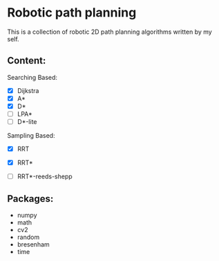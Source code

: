 # Robotic path planning
This is a collection of robotic 2D path planning algorithms written by my self.

## Content:

Searching Based:
- [x] Dijkstra
- [x] A*
- [x] D*
- [ ] LPA*
- [ ] D*-lite

Sampling Based:
- [x] RRT
- [x] RRT*
- [ ] RRT*-reeds-shepp


## Packages:
* numpy
* math
* cv2
* random
* bresenham
* time
